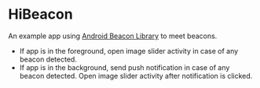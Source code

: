 # HiBeacon
An example app using [Android Beacon Library](https://github.com/AltBeacon/android-beacon-library-reference) to meet beacons.

* If app is in the foreground, open image slider activity in case of any beacon detected. 
* If app is in the background, send push notification in case of any beacon detected. Open image slider activity after notification is clicked.